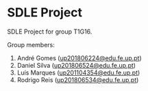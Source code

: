 # SDLE Project

SDLE Project for group T1G16.

Group members:

1. André Gomes (up201806224@edu.fe.up.pt)
2. Daniel Silva (up201806524@edu.fe.up.pt)
3. Luís Marques (up201104354@edu.fe.up.pt)
4. Rodrigo Reis (up201806534@edu.fe.up.pt)
